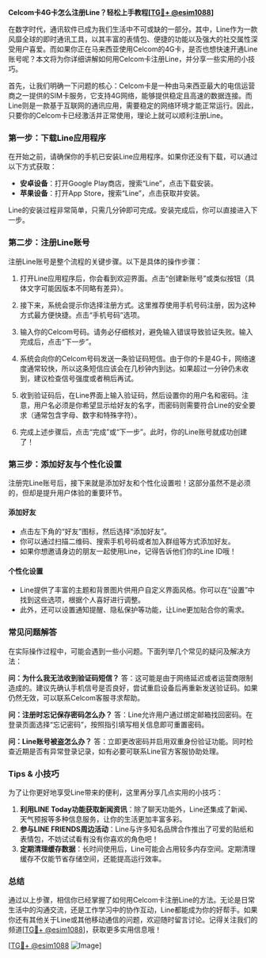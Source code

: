 **Celcom卡4G卡怎么注册Line？轻松上手教程[[TG💪+ @esim1088](https://t.me/s/esim1088)]**

在数字时代，通讯软件已成为我们生活中不可或缺的一部分。其中，Line作为一款风靡全球的即时通讯工具，以其丰富的表情包、便捷的功能以及强大的社交属性深受用户喜爱。而如果你正在马来西亚使用Celcom的4G卡，是否也想快速开通Line账号呢？本文将为你详细讲解如何用Celcom卡注册Line，并分享一些实用的小技巧。

首先，让我们明确一下问题的核心：Celcom卡是一种由马来西亚最大的电信运营商之一提供的SIM卡服务，它支持4G网络，能够提供稳定且高速的数据连接。而Line则是一款基于互联网的通讯应用，需要稳定的网络环境才能正常运行。因此，只要你的Celcom卡已经激活并正常使用，理论上就可以顺利注册Line。

### **第一步：下载Line应用程序**
在开始之前，请确保你的手机已安装Line应用程序。如果你还没有下载，可以通过以下方式获取：

- **安卓设备**：打开Google Play商店，搜索“Line”，点击下载安装。
- **苹果设备**：打开App Store，搜索“Line”，点击获取并安装。

Line的安装过程非常简单，只需几分钟即可完成。安装完成后，你可以直接进入下一步。

### **第二步：注册Line账号**
注册Line账号是整个流程的关键步骤。以下是具体的操作步骤：

1. 打开Line应用程序后，你会看到欢迎界面。点击“创建新账号”或类似按钮（具体文字可能因版本不同略有差异）。
   
2. 接下来，系统会提示你选择注册方式。这里推荐使用手机号码注册，因为这种方式最方便快捷。点击“手机号码”选项。

3. 输入你的Celcom号码。请务必仔细核对，避免输入错误导致验证失败。输入完成后，点击“下一步”。

4. 系统会向你的Celcom号码发送一条验证码短信。由于你的卡是4G卡，网络速度通常较快，所以这条短信应该会在几秒钟内到达。如果超过一分钟仍未收到，建议检查信号强度或者稍后再试。

5. 收到验证码后，在Line界面上输入验证码，然后设置你的用户名和密码。注意，用户名必须是你希望显示给好友的名字，而密码则需要符合Line的安全要求（通常包含字母、数字和特殊字符）。

6. 完成上述步骤后，点击“完成”或“下一步”。此时，你的Line账号就成功创建了！

### **第三步：添加好友与个性化设置**
注册完Line账号后，接下来就是添加好友和个性化设置啦！这部分虽然不是必须的，但却是提升用户体验的重要环节。

#### **添加好友**
- 点击左下角的“好友”图标，然后选择“添加好友”。
- 你可以通过扫描二维码、搜索手机号码或者加入群组等方式添加好友。
- 如果你想邀请身边的朋友一起使用Line，记得告诉他们你的Line ID哦！

#### **个性化设置**
- Line提供了丰富的主题和背景图片供用户自定义界面风格。你可以在“设置”中找到这些选项，根据个人喜好进行调整。
- 此外，还可以设置通知提醒、隐私保护等功能，让Line更加贴合你的需求。

### **常见问题解答**
在实际操作过程中，可能会遇到一些小问题。下面列举几个常见的疑问及解决方法：

**问：为什么我无法收到验证码短信？**
答：这可能是由于网络延迟或者运营商限制造成的。建议先确认手机信号是否良好，尝试重启设备后再重新发送验证码。如果仍然无效，可以联系Celcom客服寻求帮助。

**问：注册时忘记保存密码怎么办？**
答：Line允许用户通过绑定邮箱找回密码。在登录页面选择“忘记密码”，按照指引填写相关信息即可重置密码。

**问：Line账号被盗怎么办？**
答：立即更改密码并启用双重身份验证功能。同时检查近期是否有异常登录记录，如有必要可联系Line官方客服协助处理。

### **Tips & 小技巧**
为了让你更好地享受Line带来的便利，这里再分享几点实用的小技巧：

1. **利用LINE Today功能获取新闻资讯**：除了聊天功能外，Line还集成了新闻、天气预报等多种信息服务，让你的生活更加丰富多彩。
2. **参与LINE FRIENDS周边活动**：Line与许多知名品牌合作推出了可爱的贴纸和表情包，不妨试试看有没有你喜欢的角色吧！
3. **定期清理缓存数据**：长时间使用后，Line可能会占用较多内存空间。定期清理缓存不仅能节省存储空间，还能提高运行效率。

### **总结**
通过以上步骤，相信你已经掌握了如何用Celcom卡注册Line的方法。无论是日常生活中的沟通交流，还是工作学习中的协作互动，Line都能成为你的好帮手。如果你还有其他关于Line或其他移动通信的问题，欢迎随时留言讨论。记得关注我们的频道[[TG💪+ @esim1088](https://t.me/s/esim1088)]，获取更多实用信息哦！

[[TG💪+ @esim1088](https://t.me/s/esim1088) ![Image](https://i.postimg.cc/4NQfJmqS/Snipaste-2025-05-13-00-14-12.png)]